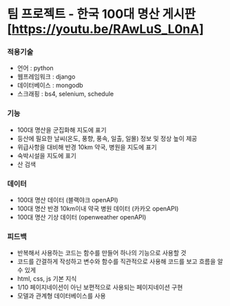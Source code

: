 # 팀 프로젝트 - 한국 100대 명산 게시판 [https://youtu.be/RAwLuS_L0nA]

### 적용기술
- 언어 : python
- 웹프레임워크 : django
- 데이터베이스 : mongodb
- 스크래핑 : bs4, selenium, schedule
  
### 기능
- 100대 명산을 군집화해 지도에 표기
- 등산에 필요한 날씨(온도, 풍향, 풍속, 일출, 일몰) 정보 및 정상 높이 제공
- 위급사항을 대비해 반경 10km 약국, 병원을 지도에 표기
- 숙박시설을 지도에 표기
- 산 검색  
 
 ### 데이터 
- 100대 명산 데이터 (블랙야크 openAPI)
- 100대 명산 반경 10km이내 약국 병원 데이터 (카카오 openAPI)
- 100대 명산 기상 데이터 (openweather openAPI)

### 피드백
- 반복해서 사용하는 코드는 함수를 만들어 하나의 기능으로 사용할 것
- 코드를 간결하게 작성하고 변수와 함수를 직관적으로 사용해 코드를 보고 흐름을 알 수 있게
- html, css, js 기본 지식 
- 1/10 페이지네이션이 아닌 보편적으로 사용되는 페이지네이션 구현
- 모델과 관계형 데이터베이스를 사용 

